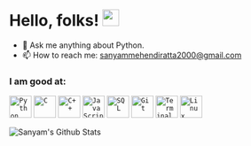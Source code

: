 # Hello, folks! <img src="https://raw.githubusercontent.com/MartinHeinz/MartinHeinz/master/wave.gif" width="30px">
- 💬 Ask me anything about Python.
- 📫 How to reach me: sanyammehendiratta2000@gmail.com

### I am good at:
<code><img width="40px" src="https://img.icons8.com/color/2x/python.png" title="Python"/></code>
<code><img width="40px" src="https://img.icons8.com/color/2x/c-programming.png" title="C"/></code>
<code><img width="40px" src="https://img.icons8.com/color/2x/c-plus-plus-logo.png" title="C++"/></code>
<code><img width="40px" src="https://img.icons8.com/color/2x/javascript.png" title="JavaScript"/></code>
<code><img width="40px" src="https://img.icons8.com/color/2x/sql.png" title="SQL"/></code>
<code><img width="40px" src="https://img.icons8.com/color/2x/git.png" title="Git"/></code>
<code><img width="40px" src="https://img.icons8.com/fluent/96/console.png" title="Terminal"/></code>
<code><img width="40px" src="https://img.icons8.com/color/2x/linux.png" title="Linux"/></code>

![Sanyam's Github Stats](https://github-readme-stats.vercel.app/api?username=Sanyam2000-dot&show_icons=true&bg_color=204886,3967A2,204886&title_color=091441&text_color=ffffff&icon_color=091441)



